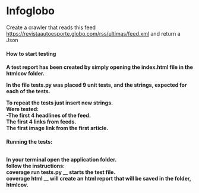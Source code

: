 <h1>Infoglobo</h1>

Create a crawler that reads this feed https://revistaautoesporte.globo.com/rss/ultimas/feed.xml and return a Json

<h4>How to start testing<h4>
A test report has been created by simply opening the index.html file in the htmlcov folder.<br>

In the file tests.py was placed 9 unit tests, and the strings, expected for each of the tests.<br>

To repeat the tests just insert new strings.<br>
Were tested:<br>
-The first 4 headlines of the feed.<br>
The first 4 links from feeds.<br>
The first image link from the first article.<br>


<h4>Running the tests:<br><br>

In your terminal open the application folder.<br>
follow the instructions:<br>
coverage run tests.py __ starts the test file.<br>
coverage html __ will create an html report that will be saved in the folder, htmlcov.
